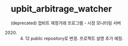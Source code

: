 # upbit_arbitrage_watcher
(deprecated) 업비트 재정거래 프로그램 - 시장 모니터링 서버

2020. 04. 12 public repository로 변경. 프로젝트 설명 추가 예정.
